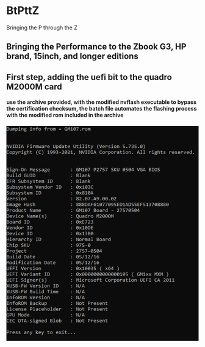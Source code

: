 # BtPttZ
Bringing the P through the Z
## Bringing the Performance to the Zbook G3, HP brand, 15inch, and longer editions
##
## First step, adding the uefi bit to the quadro M2000M card
#### use the archive provided, with the modified nvflash executable to bypass the certification checksum, the batch file automates the flashing process with the modified rom included in the archive
<img src="overview.PNG" >

